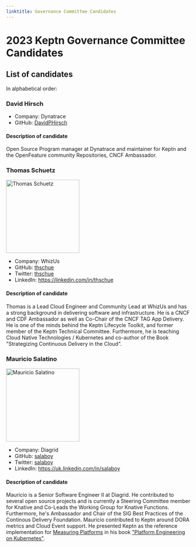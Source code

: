```yaml
---
linktitle: Governance Committee Candidates
---
```


# 2023 Keptn Governance Committee Candidates

## List of candidates

In alphabetical order:
### David Hirsch
- Company: Dynatrace
- GitHub: [DavidPHirsch](https://github.com/DavidPHirsch)

#### Description of candidate ####
Open Source Program manager at Dynatrace and maintainer for Keptn and the OpenFeature        community Repositories, CNCF Ambassador.

### Thomas Schuetz

<img src="https://avatars.githubusercontent.com/u/38893055?v=4" alt="Thomas Schuetz" height="200" width="200">

- Company: WhizUs
- GitHub: [thschue](https://github.com/thschue)
- Twitter: [thschue](https://twitter.com/thschue)
- LinkedIn: https://linkedin.com/in/thschue

#### Description of candidate ####

Thomas is a Lead Cloud Engineer and Community Lead at WhizUs and has a strong background in delivering software and infrastructure. He is a CNCF and CDF Ambassador as well as Co-Chair of the CNCF TAG App Delivery. He is one of the minds behind the Keptn Lifecycle Toolkit, and former member of the Keptn Technical Committee. Furthermore, he is teaching Cloud Native Technologies / Kubernetes and co-author of the Book "Strategizing Continuous Delivery in the Cloud".

### Mauricio Salatino

<img src="https://avatars.githubusercontent.com/u/271966?v=4" alt="Mauricio Salatino" height="200" width="200">

- Company: Diagrid
- GitHub: [salaboy](https://github.com/salaboy)
- Twitter: [salaboy](https://twitter.com/salaboy)
- LinkedIn: https://uk.linkedin.com/in/salaboy

#### Description of candidate ####

Mauricio is a Senior Software Engineer II at Diagrid. He contributed to several open source projects and is currently a Steering Committee member for Knative and Co-Leads the Working Group for Knative Functions. Furthermore, he's Ambassador and Chair of the SIG Best Practices of the Continous Delivery Foundation. Mauricio contributed to Keptn around DORA metrics and Cloud Event support. He presented Keptn as the reference implementation for [Measuring Platforms](https://github.com/salaboy/platforms-on-k8s) in his book ["Platform Engineering on Kubernetes"](https://www.manning.com/books/platform-engineering-on-kubernetes).

<!--
### Candidate 1
![Candidate Name](static/candidate-picture.png)
- Company: Company Name
- GitHub: [username](https://github.com/username)
Description of candidate
---
-->
